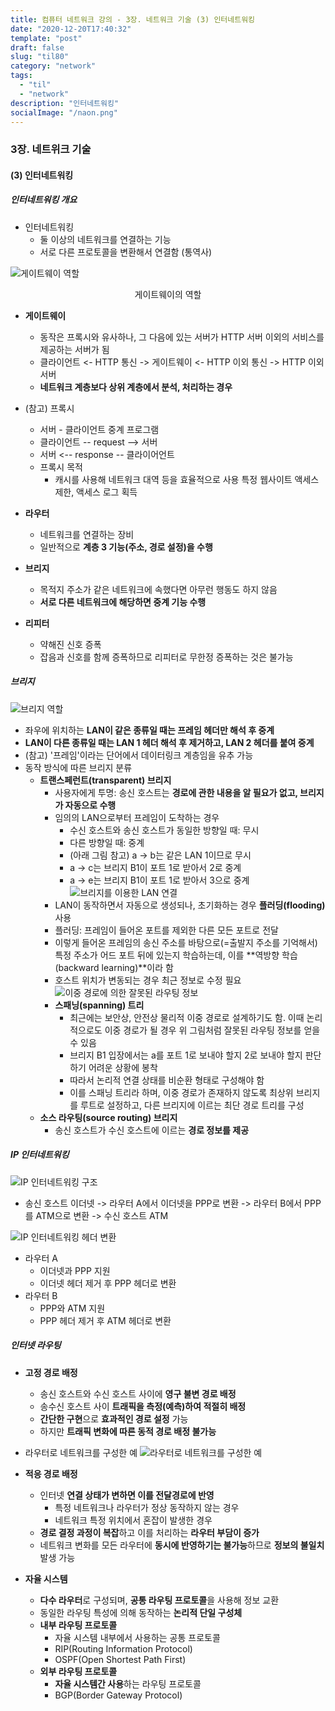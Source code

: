 ```yaml
---
title: 컴퓨터 네트워크 강의 - 3장. 네트워크 기술 (3) 인터네트워킹
date: "2020-12-20T17:40:32"
template: "post"
draft: false
slug: "til80"
category: "network"
tags:
  - "til"
  - "network"
description: "인터네트워킹"
socialImage: "/naon.png"
---
```


### 3장. 네트위크 기술
#### (3) 인터네트워킹

##### 인터네트워킹 개요
- 인터네트워킹
  - 둘 이상의 네트워크를 연결하는 기능
  - 서로 다른 프로토콜을 변환해서 연결함 (통역사)

![게이트웨이 역할](/media/network04.png)
<center>게이트웨이의 역할</center>

- **게이트웨이**
  - 동작은 프록시와 유사하나, 그 다음에 있는 서버가 HTTP 서버 이외의 서비스를 제공하는 서버가 됨
  - 클라이언트 <- HTTP 통신 -> 게이트웨이 <- HTTP 이외 통신 -> HTTP 이외 서버
  - **네트워크 계층보다 상위 계층에서 분석, 처리하는 경우**

- (참고) 프록시
  - 서버 - 클라이언트 중계 프로그램
  - 클라이언트 -- request --> 서버
  - 서버 <-- response -- 클라이어언트
  - 프록시 목적
    - 캐시를 사용해 네트워크 대역 등을 효율적으로 사용
    특정 웹사이트 액세스 제한, 액세스 로그 획득

- **라우터**
  - 네트워크를 연결하는 장비
  - 일반적으로 **계층 3 기능(주소, 경로 설정)을 수행**

- **브리지**
  - 목적지 주소가 같은 네트워크에 속했다면 아무런 행동도 하지 않음
  - **서로 다른 네트워크에 해당하면 중계 기능 수행**
  
- **리피터**
  - 약해진 신호 증폭
  - 잡음과 신호를 함께 증폭하므로 리피터로 무한정 증폭하는 것은 불가능

##### 브리지
![브리지 역할](/media/network05.png)

- 좌우에 위치하는 **LAN이 같은 종류일 때는 프레임 헤더만 해석 후 중계**
- **LAN이 다른 종류일 때는 LAN 1 헤더 해석 후 제거하고, LAN 2 헤더를 붙여 중계**
- (참고) '프레임'이라는 단어에서 데이터링크 계층임을 유추 가능
- 동작 방식에 따른 브리지 분류
  - **트랜스페런트(transparent) 브리지**
      - 사용자에게 투명: 송신 호스트는 **경로에 관한 내용을 알 필요가 없고, 브리지가 자동으로 수행**
      - 임의의 LAN으로부터 프레임이 도착하는 경우
          - 수신 호스트와 송신 호스트가 동일한 방향일 때: 무시
          - 다른 방향일 때: 중계
          - (아래 그림 참고) a -> b는 같은 LAN 1이므로 무시
          - a -> c는 브리지 B1이 포트 1로 받아서 2로 중계
          - a -> e는 브리지 B1이 포트 1로 받아서 3으로 중계
![브리지를 이용한 LAN 연결](/media/network06.png)
      - LAN이 동작하면서 자동으로 생성되나, 초기화하는 경우 **플러딩(flooding)** 사용
      - 플러딩: 프레임이 들어온 포트를 제외한 다른 모든 포트로 전달
      - 이렇게 들어온 프레임의 송신 주소를 바탕으로(=출발지 주소를 기억해서) 특정 주소가 어드 포트 뒤에 있는지 학습하는데, 이를 **역방향 학습(backward learning)**이라 함
      - 호스트 위치가 변동되는 경우 최근 정보로 수정 필요
![이중 경로에 의한 잘못된 라우팅 정보](/media/network07.png)
      - **스패닝(spanning) 트리**
          - 최근에는 보안상, 안전상 물리적 이중 경로로 설계하기도 함. 이때 논리적으로도 이중 경로가 될 경우 위 그림처럼 잘못된 라우팅 정보를 얻을 수 있음
          - 브리지 B1 입장에서는 a를 포트 1로 보내야 할지 2로 보내야 할지 판단하기 어려운 상황에 봉착
          - 따라서 논리적 연결 상태를 비순환 형태로 구성해야 함
          - 이를 스패닝 트리라 하며, 이중 경로가 존재하지 않도록 최상위 브리지를 루트로 설정하고, 다른 브리지에 이르는 최단 경로 트리를 구성
  - **소스 라우팅(source routing) 브리지**
      - 송신 호스트가 수신 호스트에 이르는 **경로 정보를 제공**

##### IP 인터네트워킹
![IP 인터네트워킹 구조](/media/network08.png)
- 송신 호스트 이더넷 -> 라우터 A에서 이더넷을 PPP로 변환 -> 라우터 B에서 PPP를 ATM으로 변환 -> 수신 호스트 ATM

![IP 인터네트워킹 헤더 변환](/media/network09.png)
- 라우터 A
    - 이더넷과 PPP 지원
    - 이더넷 헤더 제거 후 PPP 헤더로 변환
- 라우터 B
    - PPP와 ATM 지원
    - PPP 헤더 제거 후 ATM 헤더로 변환

##### 인터넷 라우팅
- **고정 경로 배정**
    - 송신 호스트와 수신 호스트 사이에 **영구 불변 경로 배정**
    - 송수신 호스트 사이 **트래픽을 측정(예측)하여 적절히 배정**
    - **간단한 구현**으로 **효과적인 경로 설정** 가능
    - 하지만 **트래픽 변화에 따른 동적 경로 배정 불가능**
- 라우터로 네트워크를 구성한 예
![라우터로 네트워크를 구성한 예](/media/network10.png)

- **적응 경로 배정**
    - 인터넷 **연결 상태가 변하면 이를 전달경로에 반영**
        - 특정 네트워크나 라우터가 정상 동작하지 않는 경우
        - 네트워크 특정 위치에서 혼잡이 발생한 경우
    - **경로 결정 과정이 복잡**하고 이를 처리하는 **라우터 부담이 증가**
    - 네트워크 변화를 모든 라우터에 **동시에 반영하기는 불가능**하므로 **정보의 불일치** 발생 가능

- **자율 시스템**
    - **다수 라우터**로 구성되며, **공통 라우팅 프로토콜**을 사용해 정보 교환
    - 동일한 라우팅 특성에 의해 동작하는 **논리적 단일 구성체**
    - **내부 라우팅 프로토콜**
        - 자율 시스템 내부에서 사용하는 공통 프로토콜
        - RIP(Routing Information Protocol)
        - OSPF(Open Shortest Path First)
    - **외부 라우팅 프로토콜**
        - **자율 시스템간 사용**하는 라우팅 프로토콜
        - BGP(Border Gateway Protocol)